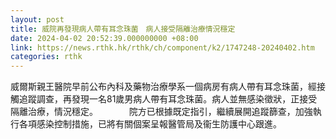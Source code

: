 ```yaml
---
layout: post
title: 威院再發現病人帶有耳念珠菌　病人接受隔離治療情況穩定
date: 2024-04-02 20:52:39.000000000 +08:00
link: https://news.rthk.hk/rthk/ch/component/k2/1747248-20240402.htm
categories: rthk
---
```


威爾斯親王醫院早前公布內科及藥物治療學系一個病房有病人帶有耳念珠菌，經接觸追蹤調查，再發現一名81歲男病人帶有耳念珠菌。病人並無感染徵狀，正接受隔離治療，情況穩定。
　　　
院方已根據既定指引，繼續展開追蹤篩查，加強執行各項感染控制措施，已將有關個案呈報醫管局及衞生防護中心跟進。
